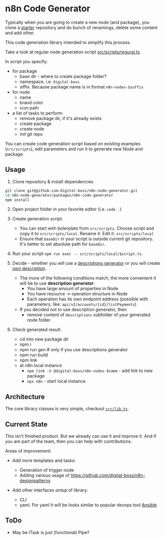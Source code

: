 # n8n Code Generator

Typically when you are going to create a new node (and package), you clone a [starter](https://github.com/digital-boss/n8n-nodes-starter) repository and do bunch of renamings, delete some content and add other.

This code generation library intended to simplify this process. 

Take a look at regular node generation script [src/scripts/regural.ts](src/scripts/regural.ts). 

In script you specify:
- for package
  - base dir - where to create package folder?
  - namespace, i.e. `digital-boss`
  - siffix. Because package name is in format `n8n-nodes-$suffix`
- for node
  - name
  - brand color
  - icon path
- a list of tasks to perform:
  - remove package dir, if it's already exists
  - create package
  - create node
  - init git repo

You can create code generation script based on existing examples (`src/scripts`), edit parameters and run it to generate new Node and package. 

## Usage

1. Clone repository & install dependencies
```bash
git clone git@github.com:digital-boss/n8n-node-generator.git
cd n8n-node-generator/packages/n8n-code-generator
npm install
```

2. Open project folder in your favorite editor (i.e. `code .`)

3. Create generation script. 
    - You can start with bolerplate from `src/scripts`. Choose script and copy it to `src/scripts/local`. Rename it. Edit it. `src/scripts/local`  
    - Ensure that `baseDir` in your script is outside current git repository. It's better to set absolute path for `baseDir`.

4. Run your script `npm run exec -- src/scripts/local/$script.ts`.

5. Decide - whether you will use a [descriptions generator](https://github.com/digital-boss/n8n-node-generator/tree/main/packages/n8n-description-generator) or you will create [json description](https://docs.n8n.io/integrations/creating-nodes/build/reference/ui-elements/). 
    - The more of the following conditions match, the more convenient it will be to use **description generator**:
      - You have large amount of properties in Node
      - You have resource -> operation structure in Node
      - Each operation has its own endpoint address (possible with parameters, like: `api/v2/accounts/{id}/listPayments`)
    - If you decided not to use description generator, then 
        - remove content of `descriptions` subfolder of your generated node folder.

6. Check generated result:
    - cd into new package dir
    - npm i
    - npm run gen # only if you use descriptions generator
    - npm run build
    - npm link
    - at n8n local instance
      - `npm link -S @digital-boss/n8n-nodes-$name` - add link to new package
      - `npx n8n` - start local instance


## Architecture

The core library classes is very simple, checkout [`src/lib.ts`](src/lib.ts).


## Current State

This isn't finished product. But we already can use it and improve it. And if you are part of the team, then you can help with contributions. 

Areas of improvement:

- Add more templates and tasks:
  - Generation of trigger node
  - Adding various usage of https://github.com/digital-boss/n8n-designpatterns

- Add other interfaces ontop of library:
  - CLI
  - yaml. For yaml it will be looks similar to popular devops tool [Ansible](https://github.com/ansible/ansible)

## ToDo

- May be ITask is just (functional) Pipe?
